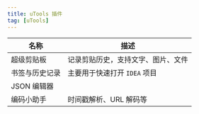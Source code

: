 ```yaml
---
title: uTools 插件
tag: [uTools]
---
```


| 名称       | 描述                 |
| -------- | ------------------ |
| 超级剪贴板    | 记录剪贴历史，支持文字、图片、文件  |
| 书签与历史记录  | 主要用于快速打开 `IDEA` 项目 |
| JSON 编辑器 |                    |
| 编码小助手    | 时间戳解析、URL 解码等      |

